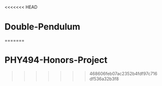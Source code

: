 <<<<<<< HEAD
# Double-Pendulum
=======
# PHY494-Honors-Project
>>>>>>> 468606feb07ac2352b4fdf97c716df536a32b3f8
